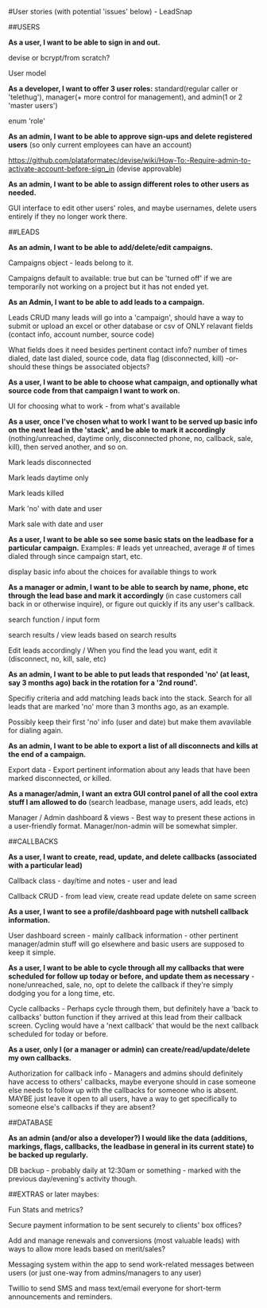 #User stories (with potential 'issues' below) - LeadSnap

##USERS

**As a user, I want to be able to sign in and out.**

devise or bcrypt/from scratch?

User model

**As a developer, I want to offer 3 user roles:** standard(regular caller or 'telethug'), manager(+ more control for management), and admin(1 or 2 'master users')

enum 'role'

**As an admin, I want to be able to approve sign-ups and delete registered users** (so only current employees can have an account)

https://github.com/plataformatec/devise/wiki/How-To:-Require-admin-to-activate-account-before-sign_in (devise approvable)

**As an admin, I want to be able to assign different roles to other users as needed.**

GUI interface to edit other users' roles, and maybe usernames, delete users entirely if they no longer work there.

##LEADS

**As an admin, I want to be able to add/delete/edit campaigns.**

Campaigns object - leads belong to it.

Campaigns default to available: true but can be 'turned off' if we are temporarily not working on a project but it has not ended yet.

**As an Admin, I want to be able to add leads to a campaign.**

Leads CRUD many leads will go into a 'campaign', should have a way to submit or upload an excel or other database or csv of ONLY relavant fields (contact info, account number, source code)

What fields does it need besides pertinent contact info? number of times dialed, date last dialed, source code, data flag (disconnected, kill) -or- should these things be associated objects?

**As a user, I want to be able to choose what campaign, and optionally what source code from that campaign I want to work on.**

UI for choosing what to work - from what's available

**As a user, once I've chosen what to work I want to be served up basic info on the next lead in the 'stack', and be able to mark it accordingly** (nothing/unreached, daytime only, disconnected phone, no, callback, sale, kill), then served another, and so on.

Mark leads disconnected

Mark leads daytime only

Mark leads killed

Mark 'no' with date and user

Mark sale with date and user

**As a user, I want to be able so see some basic stats on the leadbase for a particular campaign.**  Examples: # leads yet unreached, average # of times dialed through since campaign start, etc.

display basic info about the choices for available things to work

**As a manager or admin, I want to be able to search by name, phone, etc through the lead base and mark it accordingly** (in case customers call back in or otherwise inquire), or figure out quickly if its any user's callback.

search function / input form

search results / view leads based on search results

Edit leads accordingly / When you find the lead you want, edit it (disconnect, no, kill, sale, etc)

**As an admin, I want to be able to put leads that responded 'no' (at least, say 3 months ago) back in the rotation for a '2nd round'.**

Specifiy criteria and add matching leads back into the stack. Search for all leads that are marked 'no' more than 3 months ago, as an example.

Possibly keep their first 'no' info (user and date) but make them avavilable for dialing again.

**As an admin, I want to be able to export a list of all disconnects and kills at the end of a campaign.**

Export data -  Export pertinent information about any leads that have been marked disconnected, or killed.

**As a manager/admin, I want an extra GUI control panel of all the cool extra stuff I am allowed to do** (search leadbase, manage users, add leads, etc)

Manager / Admin dashboard & views - Best way to present these actions in a user-friendly format.  Manager/non-admin will be somewhat simpler.

##CALLBACKS

**As a user, I want to create, read, update, and delete callbacks (associated with a particular lead)**

Callback class - day/time and notes - user and lead

Callback CRUD - from lead view, create read update delete on same screen

**As a user, I want to see a profile/dashboard page with nutshell callback information.**

User dashboard screen - mainly callback information - other pertinent manager/admin stuff will go elsewhere and basic users are supposed to keep it simple.

**As a user, I want to be able to cycle through all my callbacks that were scheduled for follow up today or before, and update them as necessary** - none/unreached, sale, no, opt to delete the callback if they're simply dodging you for a long time, etc.

Cycle callbacks - Perhaps cycle through them, but definitely have a 'back to callbacks' button function if they arrived at this lead from their callback screen.  Cycling would have a 'next callback' that would be the next callback scheduled for today or before.

**As a user, only I (or a manager or admin) can create/read/update/delete my own callbacks.**

Authorization for callback info - Managers and admins should definitely have access to others' callbacks, maybe everyone should in case someone else needs to follow up with the callbacks for someone who is absent. MAYBE just leave it open to all users, have a way to get specifically to someone else's callbacks if they are absent?

##DATABASE

**As an admin (and/or also a developer?) I would like the data (additions, markings, flags, callbacks, the leadbase in general in its current state) to be backed up regularly.**

DB backup - probably daily at 12:30am or something - marked with the previous day/evening's activity though.

##EXTRAS or later maybes:

Fun Stats and metrics?

Secure payment information to be sent securely to clients' box offices?

Add and manage renewals and conversions (most valuable leads) with ways to allow more leads based on merit/sales?

Messaging system within the app to send work-related messages between users (or just one-way from admins/managers to any user)

Twillio to send SMS and mass text/email everyone for short-term announcements and reminders.
